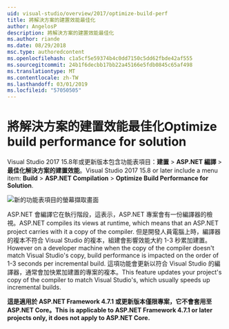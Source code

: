 ```yaml
---
uid: visual-studio/overview/2017/optimize-build-perf
title: 將解決方案的建置效能最佳化
author: AngelosP
description: 將解決方案的建置效能最佳化
ms.author: riande
ms.date: 08/29/2018
msc.type: authoredcontent
ms.openlocfilehash: c1a5cf5e59374b4c0dd7150c5dd62fbde42af555
ms.sourcegitcommit: 24b1f6decbb17bb22a45166e5fdb0845c65af498
ms.translationtype: MT
ms.contentlocale: zh-TW
ms.lasthandoff: 03/01/2019
ms.locfileid: "57050505"
---
```

# <a name="optimize-build-performance-for-solution"></a><span data-ttu-id="3ce1a-103">將解決方案的建置效能最佳化</span><span class="sxs-lookup"><span data-stu-id="3ce1a-103">Optimize build performance for solution</span></span>

<span data-ttu-id="3ce1a-104">Visual Studio 2017 15.8年或更新版本包含功能表項目：**建置** > **ASP.NET 編譯** > **最佳化解決方案的建置效能**。</span><span class="sxs-lookup"><span data-stu-id="3ce1a-104">Visual Studio 2017 15.8 or later include a menu item: **Build** > **ASP.NET Compilation** > **Optimize Build Performance for Solution**.</span></span>

![新的功能表項目的螢幕擷取畫面](optimize-build-perf/_static/optimize-build-performance-for-solution.png)

<span data-ttu-id="3ce1a-106">ASP.NET 會編譯它在執行階段，這表示，ASP.NET 專案會有一份編譯器的檢視。</span><span class="sxs-lookup"><span data-stu-id="3ce1a-106">ASP.NET compiles its views at runtime, which means that an ASP.NET project carries with it a copy of the compiler.</span></span> <span data-ttu-id="3ce1a-107">但是開發人員電腦上時，編譯器的複本不符合 Visual Studio 的複本，組建會影響效能大約 1-3 秒累加建置。</span><span class="sxs-lookup"><span data-stu-id="3ce1a-107">However on a developer machine when the copy of the compiler doesn't match Visual Studio's copy, build performance is impacted on the order of 1-3 seconds per incremental build.</span></span> <span data-ttu-id="3ce1a-108">這項功能會更新以符合 Visual Studio 的編譯器，通常會加快累加建置的專案的複本。</span><span class="sxs-lookup"><span data-stu-id="3ce1a-108">This feature updates your project's copy of the compiler to match Visual Studio's, which usually speeds up incremental builds.</span></span>

<span data-ttu-id="3ce1a-109">**這是適用於 ASP.NET Framework 4.7.1 或更新版本僅限專案，它不會套用至 ASP.NET Core。**</span><span class="sxs-lookup"><span data-stu-id="3ce1a-109">**This is applicable to ASP.NET Framework 4.7.1 or later projects only, it does not apply to ASP.NET Core.**</span></span>
